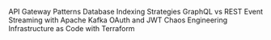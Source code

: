 API Gateway Patterns
Database Indexing Strategies
GraphQL vs REST
Event Streaming with Apache Kafka
OAuth and JWT
Chaos Engineering
Infrastructure as Code with Terraform